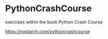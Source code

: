 # PythonCrashCourse
exercises within the book Python Crash Course

https://nostarch.com/pythoncrashcourse
